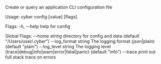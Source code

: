 Create or query an application CLI configuration file

Usage:
  cyber config <key> [value] [flags]

Flags:
  -h, --help   help for config

Global Flags:
      --home string         directory for config and data (default "/Users/user/.cyber")
      --log_format string   The logging format (json|plain) (default "plain")
      --log_level string    The logging level (trace|debug|info|warn|error|fatal|panic) (default "info")
      --trace               print out full stack trace on errors
